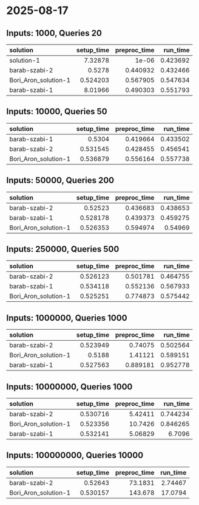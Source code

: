 # 2025-08-17

## Inputs: 1000, Queries 20

| solution             |   setup_time |   preproc_time |   run_time |
|:---------------------|-------------:|---------------:|-----------:|
| solution-1           |     7.32878  |       1e-06    |   0.423692 |
| barab-szabi-2        |     0.5278   |       0.440932 |   0.432466 |
| Bori_Aron_solution-1 |     0.524203 |       0.567905 |   0.547634 |
| barab-szabi-1        |     8.01966  |       0.490303 |   0.551793 |

## Inputs: 10000, Queries 50

| solution             |   setup_time |   preproc_time |   run_time |
|:---------------------|-------------:|---------------:|-----------:|
| barab-szabi-1        |     0.5304   |       0.419664 |   0.433502 |
| barab-szabi-2        |     0.531545 |       0.428455 |   0.456541 |
| Bori_Aron_solution-1 |     0.536879 |       0.556164 |   0.557738 |

## Inputs: 50000, Queries 200

| solution             |   setup_time |   preproc_time |   run_time |
|:---------------------|-------------:|---------------:|-----------:|
| barab-szabi-2        |     0.52523  |       0.436683 |   0.438653 |
| barab-szabi-1        |     0.528178 |       0.439373 |   0.459275 |
| Bori_Aron_solution-1 |     0.526353 |       0.594974 |   0.54969  |

## Inputs: 250000, Queries 500

| solution             |   setup_time |   preproc_time |   run_time |
|:---------------------|-------------:|---------------:|-----------:|
| barab-szabi-2        |     0.526123 |       0.501781 |   0.464755 |
| barab-szabi-1        |     0.534118 |       0.552136 |   0.567933 |
| Bori_Aron_solution-1 |     0.525251 |       0.774873 |   0.575442 |

## Inputs: 1000000, Queries 1000

| solution             |   setup_time |   preproc_time |   run_time |
|:---------------------|-------------:|---------------:|-----------:|
| barab-szabi-2        |     0.523949 |       0.74075  |   0.502564 |
| Bori_Aron_solution-1 |     0.5188   |       1.41121  |   0.589151 |
| barab-szabi-1        |     0.527563 |       0.889181 |   0.952778 |

## Inputs: 10000000, Queries 1000

| solution             |   setup_time |   preproc_time |   run_time |
|:---------------------|-------------:|---------------:|-----------:|
| barab-szabi-2        |     0.530716 |        5.42411 |   0.744234 |
| Bori_Aron_solution-1 |     0.523356 |       10.7426  |   0.846265 |
| barab-szabi-1        |     0.532141 |        5.06829 |   6.7096   |

## Inputs: 100000000, Queries 10000

| solution             |   setup_time |   preproc_time |   run_time |
|:---------------------|-------------:|---------------:|-----------:|
| barab-szabi-2        |     0.52643  |        73.1831 |    2.74467 |
| Bori_Aron_solution-1 |     0.530157 |       143.678  |   17.0794  |